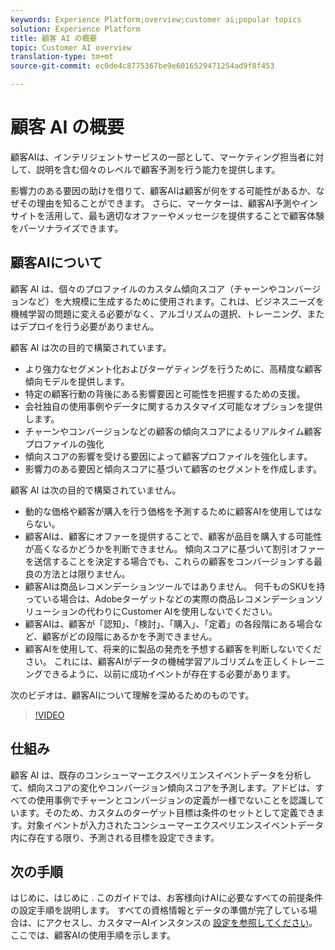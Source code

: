 ```yaml
---
keywords: Experience Platform;overview;customer ai;popular topics
solution: Experience Platform
title: 顧客 AI の概要
topic: Customer AI overview
translation-type: tm+mt
source-git-commit: ec0de4c8775367be9e6016529471254ad9f8f453

---
```



# 顧客 AI の概要

顧客AIは、インテリジェントサービスの一部として、マーケティング担当者に対して、説明を含む個々のレベルで顧客予測を行う能力を提供します。

影響力のある要因の助けを借りて、顧客AIは顧客が何をする可能性があるか、なぜその理由を知ることができます。 さらに、マーケターは、顧客AI予測やインサイトを活用して、最も適切なオファーやメッセージを提供することで顧客体験をパーソナライズできます。

## 顧客AIについて

顧客 AI は、個々のプロファイルのカスタム傾向スコア（チャーンやコンバージョンなど）を大規模に生成するために使用されます。これは、ビジネスニーズを機械学習の問題に変える必要がなく、アルゴリズムの選択、トレーニング、またはデプロイを行う必要がありません。

顧客 AI は次の目的で構築されています。

- より強力なセグメント化およびターゲティングを行うために、高精度な顧客傾向モデルを提供します。
- 特定の顧客行動の背後にある影響要因と可能性を把握するための支援。
- 会社独自の使用事例やデータに関するカスタマイズ可能なオプションを提供します。
- チャーンやコンバージョンなどの顧客の傾向スコアによるリアルタイム顧客プロファイルの強化
- 傾向スコアの影響を受ける要因によって顧客プロファイルを強化します。
- 影響力のある要因と傾向スコアに基づいて顧客のセグメントを作成します。

顧客 AI は次の目的で構築されていません。

- 動的な価格や顧客が購入を行う価格を予測するために顧客AIを使用してはならない。
- 顧客AIは、顧客にオファーを提供することで、顧客が品目を購入する可能性が高くなるかどうかを判断できません。 傾向スコアに基づいて割引オファーを送信することを決定する場合でも、これらの顧客をコンバージョンする最良の方法とは限りません。
- 顧客AIは商品レコメンデーションツールではありません。 何千ものSKUを持っている場合は、Adobeターゲットなどの実際の商品レコメンデーションソリューションの代わりにCustomer AIを使用しないでください。
- 顧客AIは、顧客が「認知」、「検討」、「購入」、「定着」の各段階にある場合など、顧客がどの段階にあるかを予測できません。
- 顧客AIを使用して、将来的に製品の発売を予想する顧客を判断しないでください。 これには、顧客AIがデータの機械学習アルゴリズムを正しくトレーニングできるように、以前に成功イベントが存在する必要があります。

次のビデオは、顧客AIについて理解を深めるためのものです。

>[!VIDEO](https://video.tv.adobe.com/v/32664?learn=on&quality=12)

## 仕組み

顧客 AI は、既存のコンシューマーエクスペリエンスイベントデータを分析して、傾向スコアの変化やコンバージョン傾向スコアを予測します。アドビは、すべての使用事例でチャーンとコンバージョンの定義が一様でないことを認識しています。そのため、カスタムのターゲット目標は条件のセットとして定義できます。対象イベントが入力されたコンシューマーエクスペリエンスイベントデータ内に存在する限り、予測される目標を設定できます。

## 次の手順

はじめに、はじめに [](./getting-started.md) . このガイドでは、お客様向けAIに必要なすべての前提条件の設定手順を説明します。 すべての資格情報とデータの準備が完了している場合は、にアクセスし、カスタマーAIインスタンスの [設定を参照してください](./user-guide/configure.md)。 ここでは、顧客AIの使用手順を示します。